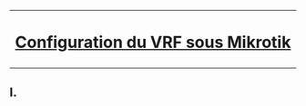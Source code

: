 ------------------------------------------------------------------------------------------------------------------------------
# <p align='center'> [Configuration du VRF sous Mikrotik](https://www.youtube.com/watch?v=reAtlXB_6qg) </p>
------------------------------------------------------------------------------------------------------------------------------
## I.
